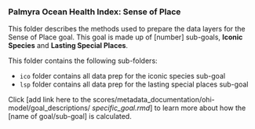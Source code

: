 ### Palmyra Ocean Health Index: Sense of Place 

This folder describes the methods used to prepare the data layers for the Sense of Place goal. This goal is made up of [number] sub-goals, **Iconic Species** and **Lasting Special Places**.  


This folder contains the following sub-folders:  

- `ico` folder contains all data prep for the iconic species sub-goal  
- `lsp` folder contains all data prep for the lasting special places sub-goal  

Click [add link here to the scores/metadata_documentation/ohi-model/goal_descriptions/ *specific_goal.rmd*] to learn more about how the [name of goal/sub-goal] is calculated. 





